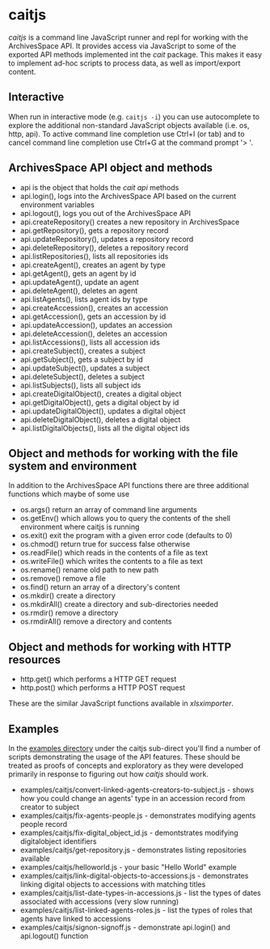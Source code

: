 
# caitjs

_caitjs_ is a command line JavaScript runner and repl for working with the ArchivesSpace API.
It provides access via JavaScript to some of the exported API methods implemented int the _cait_ package.
This makes it easy to implement ad-hoc scripts to process data, as well as import/export content.

## Interactive

When run in interactive mode (e.g. `caitjs -i`) you can use autocomplete to explore the additional non-standard
JavaScript objects available (i.e. os, http, api). To active command line completion use Ctrl+I (or tab)
and to cancel command line completion use Ctrl+G at the command prompt '> '.


## ArchivesSpace API object and methods

+ api is the object that holds the *cait api* methods
+ api.login(), logs into the ArchivesSpace API based on the current environment variables
+ api.logout(), logs you out of the ArchivesSpace API
+ api.createRepository() creates a new repository in ArchivesSpace
+ api.getRepository(), gets a repository record
+ api.updateRepository(), updates a repository record
+ api.deleteRepository(), deletes a repository record
+ api.listRepositories(), lists all repositories ids
+ api.createAgent(), creates an agent by type
+ api.getAgent(),  gets an agent by id
+ api.updateAgent(), update an agent
+ api.deleteAgent(), deletes an agent
+ api.listAgents(), lists agent ids by type
+ api.createAccession(), creates an accession
+ api.getAccession(), gets an accession by id
+ api.updateAccession(), updates an accession
+ api.deleteAccession(), deletes an accession
+ api.listAccessions(), lists all accession ids
+ api.createSubject(), creates a subject
+ api.getSubject(), gets a subject by id
+ api.updateSubject(),  updates a subject
+ api.deleteSubject(), deletes a subject
+ api.listSubjects(), lists all subject ids
+ api.createDigitalObject(),  creates a digital object
+ api.getDigitalObject(), gets a digital object by id
+ api.updateDigitalObject(),  updates a digital object
+ api.deleteDigitalObject(),  deletes a digital object
+ api.listDigitalObjects(),  lists all the digital object ids

## Object and methods for working with the file system and environment

In addition to the ArchivesSpace API functions there are three additional functions
which maybe of some use

+ os.args() return an array of command line arguments
+ os.getEnv() which allows you to query the contents of the shell environment where caitjs is running
+ os.exit() exit the program with a given error code (defaults to 0)
+ os.chmod() return true for success false otherwise
+ os.readFile() which reads in the contents of a file as text
+ os.writeFile() which writes the contents to a file as text
+ os.rename() rename old path to new path
+ os.remove() remove a file
+ os.find() return an array of a directory's content
+ os.mkdir() create a directory
+ os.mkdirAll() create a directory and sub-directories needed
+ os.rmdir() remove a directory
+ os.rmdirAll() remove a directory and contents

## Object and methods for working with HTTP resources

+ http.get() which performs a HTTP GET request
+ http.post() which performs a HTTP POST request


These are the similar JavaScript functions available in _xlsximporter_.

## Examples

In the [examples directory](./examples/caitjs) under the caitjs sub-direct you'll find a number of scripts
demonstrating the usage of the API features. These should be treated as proofs of concepts and exploratory
as they were developed primarily in response to figuring out how _caitjs_ should work.

+ examples/caitjs/convert-linked-agents-creators-to-subject.js - shows how you could change an agents' type in an accession record from creator to subject
+ examples/caitjs/fix-agents-people.js - demonstrates modifying agents people record
+ examples/caitjs/fix-digital_object_id.js - demontstrates modifying digitalobject identifiers
+ examples/caitjs/get-repository.js - demonstrates listing repositories available
+ examples/caitjs/helloworld.js - your basic "Hello World" example
+ examples/caitjs/link-digital-objects-to-accessions.js - demonstrates linking digital objects to accessions with matching titles
+ examples/caitjs/list-date-types-in-accessions.js - list the types of dates associated with accessions (very slow running)
+ examples/caitjs/list-linked-agents-roles.js - list the types of roles that agents have linked to accessions
+ examples/caitjs/signon-signoff.js - demonstrate api.login() and api.logout() function 


